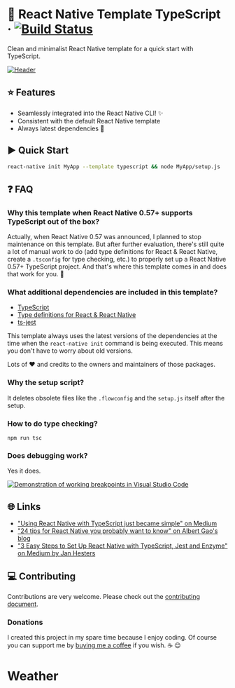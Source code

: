 # :space_invader: React Native Template TypeScript · [![Build Status](https://travis-ci.org/emin93/react-native-template-typescript.svg?branch=master)](https://travis-ci.org/emin93/react-native-template-typescript)

Clean and minimalist React Native template for a quick start with TypeScript.

[![Header](https://cdn-images-1.medium.com/max/500/1*E9RnPOATuhjuNrlFkv5oSg.jpeg)](https://medium.com/@emin93/react-native-typescript-b965059109d3)

## :star: Features

- Seamlessly integrated into the React Native CLI! :sparkles:
- Consistent with the default React Native template
- Always latest dependencies :raised_hands:

## :arrow_forward: Quick Start

```bash
react-native init MyApp --template typescript && node MyApp/setup.js
```

## :question: FAQ

### Why this template when React Native 0.57+ supports TypeScript out of the box?

Actually, when React Native 0.57 was announced, I planned to stop maintenance on this template. But after further evaluation, there's still quite a lot of manual work to do (add type definitions for React & React Native, create a `.tsconfig` for type checking, etc.) to properly set up a React Native 0.57+ TypeScript project. And that's where this template comes in and does that work for you. :raised_hands:

### What additional dependencies are included in this template?

- [TypeScript](https://github.com/Microsoft/TypeScript)
- [Type definitions for React & React Native](https://github.com/DefinitelyTyped/DefinitelyTyped)
- [ts-jest](https://github.com/kulshekhar/ts-jest)

This template always uses the latest versions of the dependencies at the time when the `react-native init` command is being executed. This means you don't have to worry about old versions.

Lots of :heart: and credits to the owners and maintainers of those packages.

### Why the setup script?

It deletes obsolete files like the `.flowconfig` and the `setup.js` itself after the setup.

### How to do type checking?

`npm run tsc`

### Does debugging work?

Yes it does.

[![Demonstration of working breakpoints in Visual Studio Code](https://cdn-images-1.medium.com/max/1600/1*ZXfzgq1xKz1B3chYy9xE7w.png)](https://medium.com/@emin93/react-native-typescript-b965059109d3)

## :globe_with_meridians: Links

- ["Using React Native with TypeScript just became simple" on Medium](https://medium.com/@emin93/react-native-typescript-b965059109d3)
- ["24 tips for React Native you probably want to know" on Albert Gao's blog](http://albertgao.xyz/2018/05/30/24-tips-for-react-native-you-probably-want-to-know/#9-For-Typescript)
- ["3 Easy Steps to Set Up React Native with TypeScript, Jest and Enzyme" on Medium by Jan Hesters](https://medium.com/@jan.hesters/3-easy-steps-to-set-up-react-native-with-typescript-jest-and-enzyme-592ca042262f)

## :computer: Contributing

Contributions are very welcome. Please check out the [contributing document](https://github.com/emin93/react-native-template-typescript/blob/master/CONTRIBUTING.md).

### Donations

I created this project in my spare time because I enjoy coding. Of course you can support me by [buying me a coffee](https://www.paypal.me/emin93) if you wish. :coffee: :relieved:
# Weather
